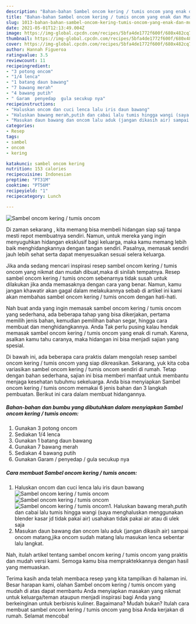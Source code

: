 ```yaml
---
description: "Bahan-bahan Sambel oncom kering / tumis oncom yang enak dan Mudah Dibuat"
title: "Bahan-bahan Sambel oncom kering / tumis oncom yang enak dan Mudah Dibuat"
slug: 1013-bahan-bahan-sambel-oncom-kering-tumis-oncom-yang-enak-dan-mudah-dibuat
date: 2021-05-01T12:13:49.004Z
image: https://img-global.cpcdn.com/recipes/5bfa4de1772f600f/680x482cq70/sambel-oncom-kering-tumis-oncom-foto-resep-utama.jpg
thumbnail: https://img-global.cpcdn.com/recipes/5bfa4de1772f600f/680x482cq70/sambel-oncom-kering-tumis-oncom-foto-resep-utama.jpg
cover: https://img-global.cpcdn.com/recipes/5bfa4de1772f600f/680x482cq70/sambel-oncom-kering-tumis-oncom-foto-resep-utama.jpg
author: Hannah Figueroa
ratingvalue: 3.5
reviewcount: 11
recipeingredient:
- "3 potong oncom"
- "1/4 lenca"
- "1 batang daun bawang"
- "7 bawang merah"
- "4 bawang putih"
- " Garam  penyedap  gula secukup nya"
recipeinstructions:
- "Haluskan oncom dan cuci lenca lalu iris daun bawang"
- "Haluskan bawang merah,putih dan cabai lalu tumis hingga wangi (saya menghaluskan menggunakan blender kasar jd tidak pakai air) usahakan tidak pakai air atau di ulek saja"
- "Masukan daun bawang dan oncom lalu aduk (jangan dikasih air) sampai oncom matang,jika oncom sudah matang lalu masukan lenca sebentar lalu langkat."
categories:
- Resep
tags:
- sambel
- oncom
- kering

katakunci: sambel oncom kering 
nutrition: 153 calories
recipecuisine: Indonesian
preptime: "PT31M"
cooktime: "PT56M"
recipeyield: "1"
recipecategory: Lunch

---
```



![Sambel oncom kering / tumis oncom](https://img-global.cpcdn.com/recipes/5bfa4de1772f600f/680x482cq70/sambel-oncom-kering-tumis-oncom-foto-resep-utama.jpg)

Di zaman  sekarang , kita memang bisa membeli hidangan siap saji tanpa mesti repot membuatnya sendiri. Namun, untuk mereka yang ingin menyuguhkan hidangan eksklusif bagi keluarga, maka kamu memang lebih baik menghidangkannya dengan tangan sendiri. Pasalnya, memasak sendiri jauh lebih sehat serta dapat menyesuaikan sesuai selera keluarga.

Jika anda sedang mencari inspirasi resep sambel oncom kering / tumis oncom yang nikmat dan mudah dibuat,maka di sinilah tempatnya. Resep sambel oncom kering / tumis oncom  sebenarnya tidak susah untuk dilakukan jika anda memasaknya dengan cara yang benar. Namun, kamu jangan khawatir akan gagal dalam melakukannya 
sebab di artikel ini kami akan membahas sambel oncom kering / tumis oncom dengan hati-hati.  



Nah buat anda yang ingin memasak sambel oncom kering / tumis oncom yang sederhana, ada beberapa tahap yang bisa dikerjakan, pertama memilih jenis bahan, kemudian pemilihan bahan segar, hingga cara membuat dan menghidangkannya. Anda Tak perlu pusing kalau hendak memasak sambel oncom kering / tumis oncom yang enak di rumah. Karena, asalkan kamu  tahu caranya, maka hidangan ini bisa menjadi sajian yang spesial.

Di bawah ini, ada beberapa cara praktis  dalam mengolah resep sambel oncom kering / tumis oncom yang siap dikreasikan. Sekarang, yuk kita coba variasikan sambel oncom kering / tumis oncom sendiri di rumah. Tetap dengan bahan sederhana, sajian ini bisa memberi manfaat untuk membantu menjaga kesehatan tubuhmu sekeluarga. Anda bisa menyiapkan Sambel oncom kering / tumis oncom memakai 6 jenis bahan dan 3 langkah pembuatan. Berikut ini cara dalam membuat hidangannya.

<!--inarticleads1-->

##### Bahan-bahan dan bumbu yang dibutuhkan dalam menyiapkan Sambel oncom kering / tumis oncom:

1. Gunakan 3 potong oncom
1. Sediakan 1/4 lenca
1. Gunakan 1 batang daun bawang
1. Gunakan 7 bawang merah
1. Sediakan 4 bawang putih
1. Gunakan  Garam / penyedap / gula secukup nya




<!--inarticleads2-->

##### Cara membuat Sambel oncom kering / tumis oncom:

1. Haluskan oncom dan cuci lenca lalu iris daun bawang
<img src="https://img-global.cpcdn.com/steps/ac78321acb60398e/160x128cq70/sambel-oncom-kering-tumis-oncom-langkah-memasak-1-foto.jpg" alt="Sambel oncom kering / tumis oncom"><img src="https://img-global.cpcdn.com/steps/f9681c136589375b/160x128cq70/sambel-oncom-kering-tumis-oncom-langkah-memasak-1-foto.jpg" alt="Sambel oncom kering / tumis oncom"><img src="https://img-global.cpcdn.com/steps/fb9246976d38edae/160x128cq70/sambel-oncom-kering-tumis-oncom-langkah-memasak-1-foto.jpg" alt="Sambel oncom kering / tumis oncom">1. Haluskan bawang merah,putih dan cabai lalu tumis hingga wangi (saya menghaluskan menggunakan blender kasar jd tidak pakai air) usahakan tidak pakai air atau di ulek saja
1. Masukan daun bawang dan oncom lalu aduk (jangan dikasih air) sampai oncom matang,jika oncom sudah matang lalu masukan lenca sebentar lalu langkat.




Nah, itulah artikel tentang  sambel oncom kering / tumis oncom  yang praktis dan mudah versi kami. Semoga kamu bisa mempraktekkannya dengan hasil yang memuaskan. 

Terima kasih anda telah membaca resep yang kita tampilkan di halaman ini. Besar harapan kami, olahan  Sambel oncom kering / tumis oncom yang mudah di atas dapat membantu Anda menyiapkan masakan yang nikmat untuk keluarga/teman ataupun menjadi inspirasi bagi Anda yang berkeinginan untuk berbisnis kuliner. Bagaimana? Mudah bukan? Itulah cara membuat sambel oncom kering / tumis oncom yang bisa Anda kerjakan di rumah. Selamat mencoba!


